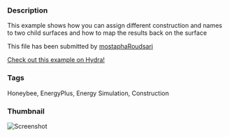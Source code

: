 ### Description 
This example shows how you can assign different construction and names to two child surfaces and how to map the results back on the surface

This file has been submitted by [mostaphaRoudsari](https://github.com/mostaphaRoudsari)

[Check out this example on Hydra!](http://hydrashare.github.io/hydra/viewer?owner=mostaphaRoudsari&fork=hydra_1&id=Mutiple_constructions_and_names_for_windows)
### Tags 
Honeybee, EnergyPlus, Energy Simulation, Construction
### Thumbnail 
![Screenshot](https://raw.githubusercontent.com/mostaphaRoudsari/hydra/master/Mutiple_constructions_and_names_for_windows/thumbnail.png)
